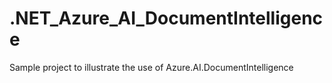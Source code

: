 # .NET_Azure_AI_DocumentIntelligence

Sample project to illustrate the use of Azure.AI.DocumentIntelligence
